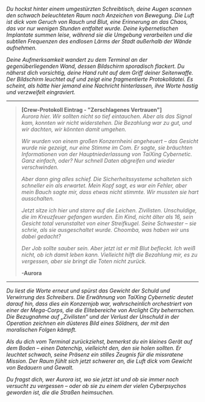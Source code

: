 _Du hockst hinter einem umgestürzten Schreibtisch, deine Augen scannen den schwach beleuchteten Raum nach Anzeichen von Bewegung. Die Luft ist dick vom Geruch von Rauch und Blut, eine Erinnerung an das Chaos, das vor nur wenigen Stunden entfaltet wurde. Deine kybernetischen Implantate summen leise, während sie die Umgebung verarbeiten und die subtilen Frequenzen des endlosen Lärms der Stadt außerhalb der Wände aufnehmen._

_Deine Aufmerksamkeit wandert zu dem Terminal an der gegenüberliegenden Wand, dessen Bildschirm sporadisch flackert. Du näherst dich vorsichtig, deine Hand ruht auf dem Griff deiner Seitenwaffe. Der Bildschirm leuchtet auf und zeigt eine fragmentierte Protokolldatei. Es scheint, als hätte hier jemand eine Nachricht hinterlassen, ihre Worte hastig und verzweifelt eingraviert._

---

> **[Crew-Protokoll Eintrag - "Zerschlagenes Vertrauen"]**  
> _Aurora hier. Wir sollten nicht so tief eintauchen. Aber als das Signal kam, konnten wir nicht widerstehen. Die Bezahlung war zu gut, und wir dachten, wir könnten damit umgehen._
>
> _Wir wurden von einem großen Konzernheini angeheuert – das Gesicht wurde nie gezeigt, nur eine Stimme im Com. Er sagte, sie bräuchten Informationen von der Hauptniederlassung von TaiXing Cybernetic. Ganz einfach, oder? Nur schnell Daten abgreifen und wieder verschwinden._
>
> _Aber dann ging alles schief. Die Sicherheitssysteme schalteten sich schneller ein als erwartet. Mein Kopf sagt, es war ein Fehler, aber mein Bauch sagte mir, dass etwas nicht stimmte. Wir mussten sie hart ausschalten._
>
> _Jetzt sitze ich hier und starre auf die Leichen. Zivilisten. Unschuldige, die im Kreuzfeuer gefangen wurden. Ein Kind, nicht älter als 16, sein Gesicht total verunstaltet von einer Streifkugel. Seine Schwester – sie schrie, als sie ausgeschaltet wurde. Choomba, was haben wir uns dabei gedacht?_
>
> _Der Job sollte sauber sein. Aber jetzt ist er mit Blut befleckt. Ich weiß nicht, ob ich damit leben kann. Vielleicht hilft die Bezahlung mir, es zu vergessen, aber sie bringt die Toten nicht zurück._
>
> **-Aurora**

---

_Du liest die Worte erneut und spürst das Gewicht der Schuld und Verwirrung des Schreibers. Die Erwähnung von TaiXing Cybernetic deutet darauf hin, dass dies ein Konzernjob war, wahrscheinlich orchestriert von einer der Mega-Corps, die die Elitebereiche von Arclight City beherrschen. Die Bezugnahme auf „Zivilisten“ und der Verlust der Unschuld in der Operation zeichnen ein düsteres Bild eines Söldners, der mit den moralischen Folgen kämpft._

_Als du dich vom Terminal zurückziehst, bemerkst du ein kleines Gerät auf dem Boden – einen Datenchip, vielleicht den, den sie holen sollten. Er leuchtet schwach, seine Präsenz ein stilles Zeugnis für die missratene Mission. Der Raum fühlt sich jetzt schwerer an, die Luft dick vom Gewicht von Bedauern und Gewalt._

_Du fragst dich, wer Aurora ist, wo sie jetzt ist und ob sie immer noch versucht zu vergessen – oder ob sie zu einem der vielen Cyberpsychos geworden ist, die die Straßen heimsuchen._
